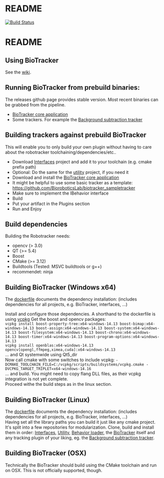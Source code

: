 # README

[![Build Status](https://git.imp.fu-berlin.de/bioroboticslab/biotracker/biotracker/badges/master/build.svg)](https://git.imp.fu-berlin.de/bioroboticslab/biotracker/biotracker/pipelines)

# README

## Using BioTracker

See the [wiki](https://github.com/BioroboticsLab/biotracker_core/wiki).

## Running BioTracker from prebuild binaries:

The releases github page provides stable version. 
Most recent binaries can be grabbed from the pipeline.  
- [BioTracker core application](https://git.imp.fu-berlin.de/bioroboticslab/biotracker/biotracker/pipelines)  
- Some trackers. For example the [Background subtraction tracker](https://git.imp.fu-berlin.de/bioroboticslab/biotracker/backgroundsubtraction_tracker/pipelines)

## Building trackers against prebuild BioTracker

This will enable you to only build your own plugin without having to care about the robotracker toolchaining/dependencies/etc..  
- Download [Interfaces](https://git.imp.fu-berlin.de/bioroboticslab/biotracker/interfaces/pipelines) project and add it to your toolchain (e.g. cmake prefix path) 
- Optional: Do the same for the [utility](https://git.imp.fu-berlin.de/bioroboticslab/biotracker/utility/pipelines) project, if you need it  
- Download and install the [BioTracker core application](https://git.imp.fu-berlin.de/bioroboticslab/biotracker/biotracker/pipelines)  
- It might be helpful to use some basic tracker as a template: https://github.com/BioroboticsLab/biotracker_sampletracker  
- Make sure to implement the IBehavior interface  
- Build  
- Put your artifact in the Plugins section  
- Run and Enjoy  

##  Build dependencies

Building the Robotracker needs: 
- opencv (> 3.0)  
- QT (>= 5.4)  
- Boost 
- CMake (>= 3.12)  
- Buildtools (Tested: MSVC buildtools or g++)  
- recommendet: ninja  

##  Building BioTracker (Windows x64)

The [dockerfile](https://git.imp.fu-berlin.de/bioroboticslab/robofish/docker) documents the dependency installation: (includes dependencies for all projects, e.g. BioTracker, interfaces, ...)  
  
Install and configure those dependencies. A shorthand to the dockerfile is using [vcpkg](https://git.imp.fu-berlin.de/bioroboticslab/robofish/vcpkg) 
Get the boost and opencv packages:  
` vcpkg install boost-property-tree:x64-windows-14.13 boost-bimap:x64-windows-14.13 boost-assign:x64-windows-14.13 boost-system:x64-windows-14.13 boost-filesystem:x64-windows-14.13 boost-chrono:x64-windows-14.13 boost-timer:x64-windows-14.13 boost-program-options:x64-windows-14.13 `  
`vcpkg install openblas:x64-windows-14.13 opencv[opengl,ffmpeg,ximea,cuda]:x64-windows-14.13 `  
... and Qt systemwide using Qt5_dir  
Now call cmake with some switches to include vcpkg:   `-DCMAKE_TOOLCHAIN_FILE=C:/vcpkg/scripts/buildsystems/vcpkg.cmake -DVCPKG_TARGET_TRIPLET=x64-windows-14.16`  
... and build. You might need to copy flang DLL files, as their vcpkg integration is not yet complete.   
Proceed withe the build steps as in the linux section.

##  Building BioTracker (Linux)

The [dockerfile](https://git.imp.fu-berlin.de/bioroboticslab/robofish/docker) documents the dependency installation: (includes dependencies for all projects, e.g. BioTracker, interfaces, ...)   
Having set all the library paths you can build it just like any cmake project. It's split into a few repositories for modularization. Clone, build and install them in order:   [Interfaces](https://github.com/BioroboticsLab/biotracker_interfaces), [Utility](https://github.com/BioroboticsLab/biotracker_utility), [Behavior loader](https://github.com/BioroboticsLab/behavior_loader), the [BioTracker](https://github.com/BioroboticsLab/biotracker_core) itself and any tracking plugin of your liking, eg. the [Background subtraction tracker](https://github.com/BioroboticsLab/biotracker_backgroundsubtraction_tracker).

##  Building BioTracker (OSX)

Technically the BioTracker should build using the CMake toolchain and run on OSX. This is not officially supported, though.
